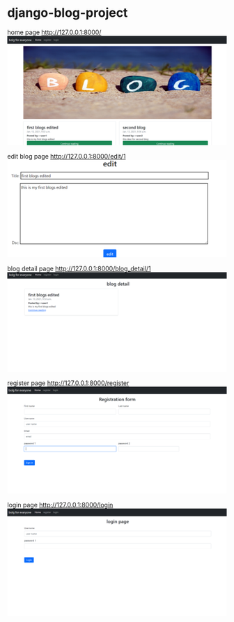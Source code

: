 # django-blog-project
home page
http://127.0.0.1:8000/
![plot](https://github.com/amitp2139/django-blog-project/blob/master/sample/Capture1.PNG)

edit blog page 
http://127.0.0.1:8000/edit/1
![plot](https://github.com/amitp2139/django-blog-project/blob/master/sample/esit%20page.PNG)

blog detail page
http://127.0.0.1:8000/blog_detail/1
![plot](https://github.com/amitp2139/django-blog-project/blob/master/sample/blog%20detail.PNG)

register page
http://127.0.0.1:8000/register
![plot](https://github.com/amitp2139/django-blog-project/blob/master/sample/register.PNG)

login page
http://127.0.0.1:8000/login
![plot](https://github.com/amitp2139/django-blog-project/blob/master/sample/login.PNG)
